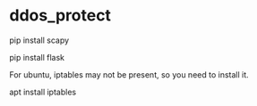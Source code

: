 # ddos_protect


pip install scapy

pip install flask

For ubuntu, iptables may not be present, so you need to install it.

apt install iptables
